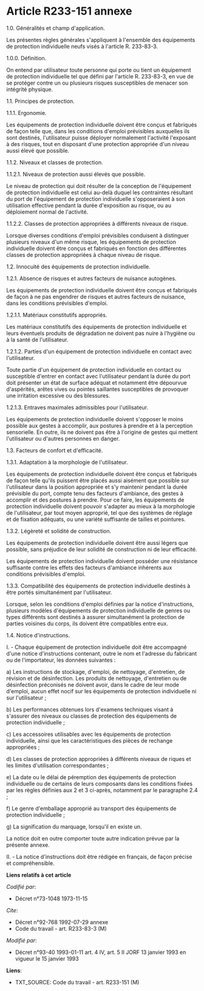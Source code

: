 # Article R233-151 annexe

1.0. Généralités et champ d'application.

Les présentes règles générales s'appliquent à l'ensemble des équipements de protection individuelle neufs visés à l'article
R. 233-83-3.

1.0.0. Définition.

On entend par utilisateur toute personne qui porte ou tient un équipement de protection individuelle tel que défini par
l'article R. 233-83-3, en vue de se protéger contre un ou plusieurs risques susceptibles de menacer son intégrité physique.

1.1. Principes de protection.

1.1.1. Ergonomie.

Les équipements de protection individuelle doivent être conçus et fabriqués de façon telle que, dans les conditions d'emploi
prévisibles auxquelles ils sont destinés, l'utilisateur puisse déployer normalement l'activité l'exposant à des risques, tout
en disposant d'une protection appropriée d'un niveau aussi élevé que possible.

1.1.2. Niveaux et classes de protection.

1.1.2.1. Niveaux de protection aussi élevés que possible.

Le niveau de protection qui doit résulter de la conception de l'équipement de protection individuelle est celui au-delà
duquel les contraintes résultant du port de l'équipement de protection individuelle s'opposeraient à son utilisation
effective pendant la durée d'exposition au risque, ou au déploiement normal de l'activité.

1.1.2.2. Classes de protection appropriées à différents niveaux de risque.

Lorsque diverses conditions d'emploi prévisibles conduisent à distinguer plusieurs niveaux d'un même risque, les équipements
de protection individuelle doivent être conçus et fabriqués en fonction des différentes classes de protection appropriées à
chaque niveau de risque.

1.2. Innocuité des équipements de protection individuelle.

1.2.1. Absence de risques et autres facteurs de nuisance autogènes.

Les équipements de protection individuelle doivent être conçus et fabriqués de façon à ne pas engendrer de risques et autres
facteurs de nuisance, dans les conditions prévisibles d'emploi.

1.2.1.1. Matériaux constitutifs appropriés.

Les matériaux constitutifs des équipements de protection individuelle et leurs éventuels produits de dégradation ne doivent
pas nuire à l'hygiène ou à la santé de l'utilisateur.

1.2.1.2. Parties d'un équipement de protection individuelle en contact avec l'utilisateur.

Toute partie d'un équipement de protection individuelle en contact ou susceptible d'entrer en contact avec l'utilisateur
pendant la durée du port doit présenter un état de surface adéquat et notamment être dépourvue d'aspérités, arêtes vives ou
pointes saillantes susceptibles de provoquer une irritation excessive ou des blessures.

1.2.1.3. Entraves maximales admissibles pour l'utilisateur.

Les équipements de protection individuelle doivent s'opposer le moins possible aux gestes à accomplir, aux postures à prendre
et à la perception sensorielle. En outre, ils ne doivent pas être à l'origine de gestes qui mettent l'utilisateur ou d'autres
personnes en danger.

1.3. Facteurs de confort et d'efficacité.

1.3.1. Adaptation à la morphologie de l'utilisateur.

Les équipements de protection individuelle doivent être conçus et fabriqués de façon telle qu'ils puissent être placés aussi
aisément que possible sur l'utilisateur dans la position appropriée et s'y maintenir pendant la durée prévisible du port,
compte tenu des facteurs d'ambiance, des gestes à accomplir et des postures à prendre. Pour ce faire, les équipements de
protection individuelle doivent pouvoir s'adapter au mieux à la morphologie de l'utilisateur, par tout moyen approprié, tel
que des systèmes de réglage et de fixation adéquats, ou une variété suffisante de tailles et pointures.

1.3.2. Légèreté et solidité de construction.

Les équipements de protection individuelle doivent être aussi légers que possible, sans préjudice de leur solidité de
construction ni de leur efficacité.

Les équipements de protection individuelle doivent posséder une résistance suffisante contre les effets des facteurs
d'ambiance inhérents aux conditions prévisibles d'emploi.

1.3.3. Compatibilité des équipements de protection individuelle destinés à être portés simultanément par l'utilisateur.

Lorsque, selon les conditions d'emploi définies par la notice d'instructions, plusieurs modèles d'équipements de protection
individuelle de genres ou types différents sont destinés à assurer simultanément la protection de parties voisines du corps,
ils doivent être compatibles entre eux.

1.4. Notice d'instructions.

I. - Chaque équipement de protection individuelle doit être accompagné d'une notice d'instructions contenant, outre le nom et
l'adresse du fabricant ou de l'importateur, les données suivantes :

a) Les instructions de stockage, d'emploi, de nettoyage, d'entretien, de révision et de désinfection. Les produits de
nettoyage, d'entretien ou de désinfection préconisés ne doivent avoir, dans le cadre de leur mode d'emploi, aucun effet nocif
sur les équipements de protection individuelle ni sur l'utilisateur ;

b) Les performances obtenues lors d'examens techniques visant à s'assurer des niveaux ou classes de protection des
équipements de protection individuelle ;

c) Les accessoires utilisables avec les équipements de protection individuelle, ainsi que les caractéristiques des pièces de
rechange appropriées ;

d) Les classes de protection appropriées à différents niveaux de riques et les limites d'utilisation correspondantes ;

e) La date ou le délai de péremption des équipements de protection individuelle ou de certains de leurs composants dans les
conditions fixées par les règles définies aux 2 et 3 ci-après, notamment par le paragraphe 2.4 ;

f) Le genre d'emballage approprié au transport des équipements de protection individuelle ;

g) La signification du marquage, lorsqu'il en existe un.

La notice doit en outre comporter toute autre indication prévue par la présente annexe.

II. - La notice d'instructions doit être rédigée en français, de façon précise et compréhensible.

**Liens relatifs à cet article**

_Codifié par_:

  - Décret n°73-1048 1973-11-15

_Cite_:

  - Décret n°92-768 1992-07-29 annexe
  - Code du travail - art. R233-83-3 (M)

_Modifié par_:

  - Décret n°93-40 1993-01-11 art. 4 IV, art. 5 II JORF 13 janvier 1993 en vigueur le 15 janvier 1993

**Liens**:

  - TXT_SOURCE: Code du travail - art. R233-151 (M)
